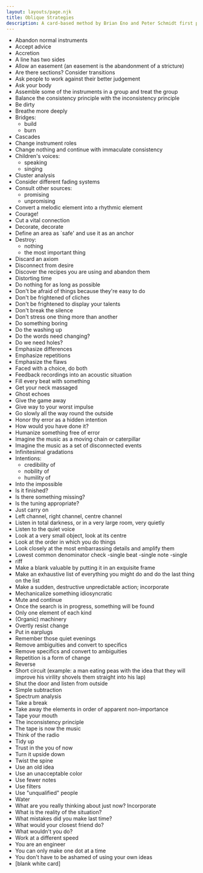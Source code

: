 ```yaml
---
layout: layouts/page.njk
title: Oblique Strategies
description: A card-based method by Brian Eno and Peter Schmidt first published in 1975. Good for overcoming creative blocks.
---
```


- Abandon normal instruments
- Accept advice
- Accretion
- A line has two sides
- Allow an easement (an easement is the abandonment of a stricture)
- Are there sections? Consider transitions
- Ask people to work against their better judgement
- Ask your body
- Assemble some of the instruments in a group and treat the group
- Balance the consistency principle with the inconsistency principle
- Be dirty
- Breathe more deeply
- Bridges:
    * build
    * burn
- Cascades
- Change instrument roles
- Change nothing and continue with immaculate consistency
- Children's voices:
    * speaking
    * singing
- Cluster analysis
- Consider different fading systems
- Consult other sources:
    * promising
    * unpromising
- Convert a melodic element into a rhythmic element
- Courage!
- Cut a vital connection
- Decorate, decorate
- Define an area as `safe' and use it as an anchor
- Destroy:
    * nothing
    * the most important thing
- Discard an axiom
- Disconnect from desire
- Discover the recipes you are using and abandon them
- Distorting time
- Do nothing for as long as possible
- Don't be afraid of things because they're easy to do
- Don't be frightened of cliches
- Don't be frightened to display your talents
- Don't break the silence
- Don't stress one thing more than another
- Do something boring
- Do the washing up
- Do the words need changing?
- Do we need holes?
- Emphasize differences
- Emphasize repetitions
- Emphasize the flaws
- Faced with a choice, do both
- Feedback recordings into an acoustic situation
- Fill every beat with something
- Get your neck massaged
- Ghost echoes
- Give the game away
- Give way to your worst impulse
- Go slowly all the way round the outside
- Honor thy error as a hidden intention
- How would you have done it?
- Humanize something free of error
- Imagine the music as a moving chain or caterpillar
- Imagine the music as a set of disconnected events
- Infinitesimal gradations
- Intentions:
    * credibility of
    * nobility of
    * humility of
- Into the impossible
- Is it finished?
- Is there something missing?
- Is the tuning appropriate?
- Just carry on
- Left channel, right channel, centre channel
- Listen in total darkness, or in a very large room, very quietly
- Listen to the quiet voice
- Look at a very small object, look at its centre
- Look at the order in which you do things
- Look closely at the most embarrassing details and amplify them
- Lowest common denominator check -single beat -single note -single
- riff
- Make a blank valuable by putting it in an exquisite frame
- Make an exhaustive list of everything you might do and do the last thing on the list
- Make a sudden, destructive unpredictable action; incorporate
- Mechanicalize something idiosyncratic
- Mute and continue
- Once the search is in progress, something will be found
- Only one element of each kind
- (Organic) machinery
- Overtly resist change
- Put in earplugs
- Remember those quiet evenings
- Remove ambiguities and convert to specifics
- Remove specifics and convert to ambiguities
- Repetition is a form of change
- Reverse
- Short circuit (example: a man eating peas with the idea that they will improve his virility shovels them straight into his lap)
- Shut the door and listen from outside
- Simple subtraction
- Spectrum analysis
- Take a break
- Take away the elements in order of apparent non-importance
- Tape your mouth
- The inconsistency principle
- The tape is now the music
- Think of the radio
- Tidy up
- Trust in the you of now
- Turn it upside down
- Twist the spine
- Use an old idea
- Use an unacceptable color
- Use fewer notes
- Use filters
- Use "unqualified" people
- Water
- What are you really thinking about just now? Incorporate
- What is the reality of the situation?
- What mistakes did you make last time?
- What would your closest friend do?
- What wouldn't you do?
- Work at a different speed
- You are an engineer
- You can only make one dot at a time
- You don't have to be ashamed of using your own ideas
- [blank white card]
